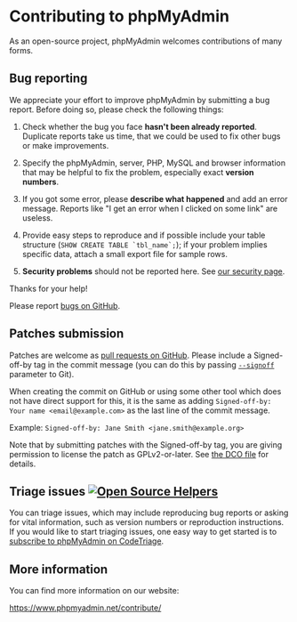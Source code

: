# Contributing to phpMyAdmin

As an open-source project, phpMyAdmin welcomes contributions of many forms.

## Bug reporting

We appreciate your effort to improve phpMyAdmin by submitting a bug report. Before doing so, please check the following things:

1. Check whether the bug you face **hasn't been already reported**. Duplicate reports take us time, that we could be used to fix other bugs or make improvements.

2. Specify the phpMyAdmin, server, PHP, MySQL and browser information that may be helpful to fix the problem, especially exact **version numbers**.

3. If you got some error, please **describe what happened** and add an error message. Reports like "I get an error when I clicked on some link" are useless.

4. Provide easy steps to reproduce and if possible include your table structure (``SHOW CREATE TABLE `tbl_name`;``); if your problem implies specific data, attach a small export file for sample rows.

5. **Security problems** should not be reported here. See [our security page](https://www.phpmyadmin.net/security/).

Thanks for your help!

Please report [bugs on GitHub][1].

[1]: https://github.com/phpmyadmin/phpmyadmin/issues/new

## Patches submission

Patches are welcome as [pull requests on GitHub][2].  Please include a
Signed-off-by tag in the commit message (you can do this by passing [`--signoff`][4] parameter to Git).

When creating the commit on GitHub or using some other tool which does not have
direct support for this, it is the same as adding `Signed-off-by: Your name <email@example.com>`
as the last line of the commit message.

Example: `Signed-off-by: Jane Smith <jane.smith@example.org>`

Note that by submitting patches with the Signed-off-by tag, you are giving
permission to license the patch as GPLv2-or-later. See [the DCO file][3] for details.


[2]: https://github.com/phpmyadmin/phpmyadmin/pulls
[3]: https://github.com/phpmyadmin/phpmyadmin/blob/master/DCO
[4]: https://git-scm.com/docs/git-commit#Documentation/git-commit.txt---signoff

## Triage issues [![Open Source Helpers](https://www.codetriage.com/phpmyadmin/phpmyadmin/badges/users.svg)](https://www.codetriage.com/phpmyadmin/phpmyadmin)

You can triage issues, which may include reproducing bug reports or asking for vital information, such as version numbers or reproduction instructions. If you would like to start triaging issues, one easy way to get started is to [subscribe to phpMyAdmin on CodeTriage](https://www.codetriage.com/phpmyadmin/phpmyadmin).

## More information

You can find more information on our website:

https://www.phpmyadmin.net/contribute/
